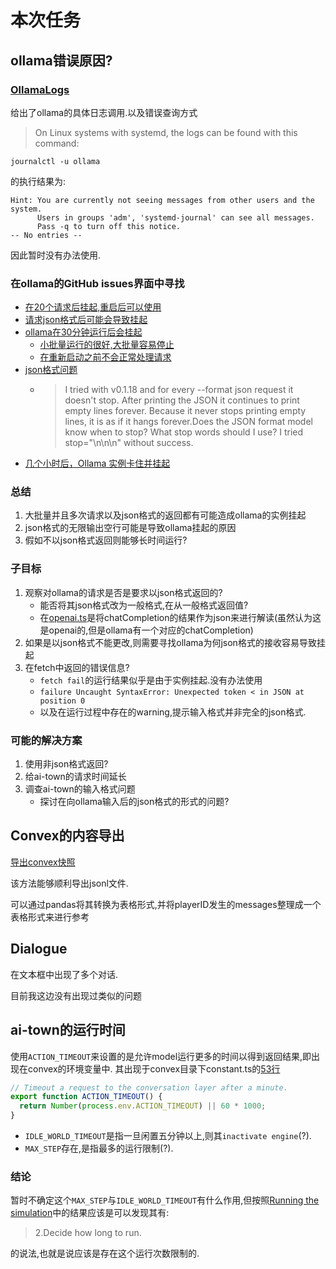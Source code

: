 # 本次任务
## ollama错误原因?
### [OllamaLogs](https://github.com/ollama/ollama/blob/main/docs/troubleshooting.md)
给出了ollama的具体日志调用.以及错误查询方式

> On Linux systems with systemd, the logs can be found with this command:
```
journalctl -u ollama
```
的执行结果为:
```
Hint: You are currently not seeing messages from other users and the system.
      Users in groups 'adm', 'systemd-journal' can see all messages.
      Pass -q to turn off this notice.
-- No entries --
```
因此暂时没有办法使用.

### 在ollama的GitHub issues界面中寻找
- [在20个请求后挂起,重启后可以使用](https://github.com/ollama/ollama/issues/1910#issuecomment-1891057901)
- [请求json格式后可能会导致挂起](https://github.com/ollama/ollama/issues/1910#issue-2075323326)
- [ollama在30分钟运行后会挂起](https://github.com/ollama/ollama/issues/1458)
    - [小批量运行的很好,大批量容易停止](https://github.com/ollama/ollama/issues/1458#issuecomment-1860694325)
    - [在重新启动之前不会正常处理请求](https://github.com/ollama/ollama/issues/1458#issuecomment-18832410130)
- [json格式问题](https://github.com/ollama/ollama/issues/1135)
    - >I tried with v0.1.18 and for every --format json request it doesn't stop. After printing the JSON it continues to print empty lines forever. Because it never stops printing empty lines, it is as if it hangs forever.Does the JSON format model know when to stop? What stop words should I use? I tried stop="\n\n\n" without success.
- [几个小时后，Ollama 实例卡住并挂起](https://github.com/ollama/ollama/issues/2176)

### 总结
1. 大批量并且多次请求以及json格式的返回都有可能造成ollama的实例挂起
2. json格式的无限输出空行可能是导致ollama挂起的原因
3. 假如不以json格式返回则能够长时间运行?

### 子目标
1. 观察对ollama的请求是否是要求以json格式返回的?
    - 能否将其json格式改为一般格式,在从一般格式返回值?
    - 在[openai.ts](https://github.com/a16z-infra/ai-town/blob/c04dc0a3d2fb9f4c8e4713281e3d38599e5371c7/convex/util/openai.ts#L55)是将chatCompletion的结果作为json来进行解读(虽然认为这是openai的,但是ollama有一个对应的chatCompletion)
2. 如果是以json格式不能更改,则需要寻找ollama为何json格式的接收容易导致挂起
3. 在fetch中返回的错误信息? 
    - `fetch fail`的运行结果似乎是由于实例挂起.没有办法使用
    - `failure Uncaught SyntaxError: Unexpected token < in JSON at position 0`
    - 以及在运行过程中存在的warning,提示输入格式并非完全的json格式.

### 可能的解决方案
1. 使用非json格式返回?
2. 给ai-town的请求时间延长
3. 调查ai-town的输入格式问题
    - 探讨在向ollama输入后的json格式的形式的问题?

## Convex的内容导出
[导出convex快照](https://docs.convex.dev/database/import-export/export)

该方法能够顺利导出jsonl文件.

可以通过pandas将其转换为表格形式,并将playerID发生的messages整理成一个表格形式来进行参考

## Dialogue
在文本框中出现了多个对话.

目前我这边没有出现过类似的问题

## ai-town的运行时间
使用`ACTION_TIMEOUT`来设置的是允许model运行更多的时间以得到返回结果,即出现在convex的环境变量中.
其出现于convex目录下constant.ts的[53行](https://github.com/a16z-infra/ai-town/blob/c04dc0a3d2fb9f4c8e4713281e3d38599e5371c7/convex/constants.ts#L53)
```JavaScript
// Timeout a request to the conversation layer after a minute.
export function ACTION_TIMEOUT() {
  return Number(process.env.ACTION_TIMEOUT) || 60 * 1000;
}
```
- `IDLE_WORLD_TIMEOUT`是指一旦闲置五分钟以上,则其`inactivate engine`(?).
- `MAX_STEP`存在,是指最多的运行限制(?).

### 结论
暂时不确定这个`MAX_STEP`与`IDLE_WORLD_TIMEOUT`有什么作用,但按照[Running the simulation](https://github.com/a16z-infra/ai-town/blob/main/ARCHITECTURE.md#running-the-simulation)中的结果应该是可以发现其有:

> 2.Decide how long to run.

的说法,也就是说应该是存在这个运行次数限制的.